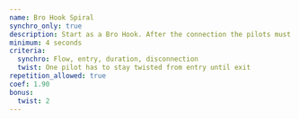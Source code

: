```yaml
---
name: Bro Hook Spiral
synchro_only: true
description: Start as a Bro Hook. After the connection the pilots must dive into a spiral
minimum: 4 seconds
criteria:
  synchro: Flow, entry, duration, disconnection
  twist: One pilot has to stay twisted from entry until exit
repetition_allowed: true
coef: 1.90
bonus:
  twist: 2
---
```

